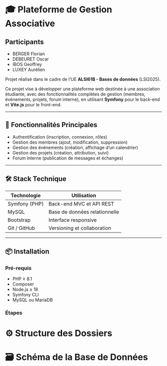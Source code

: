 # 🎓 Plateforme de Gestion Associative

## Participants 

- BERGER Florian
- DEBEURET Oscar
- IBOS Geoffrey
- LUXEY Aurélien

Projet réalisé dans le cadre de l’UE **ALSI61B - Bases de données** (LSI2025).

Ce projet vise à développer une plateforme web destinée à une association étudiante, avec des fonctionnalités complètes de gestion (membres, événements, projets, forum interne), en utilisant **Symfony** pour le back-end et **Vite.js** pour le front-end.

---

## 🚀 Fonctionnalités Principales

- Authentification (inscription, connexion, rôles)
- Gestion des membres (ajout, modification, suppression)
- Gestion des événements (création, affichage d’un calendrier)
- Gestion des projets (création, attribution, suivi)
- Forum interne (publication de messages et échanges)

---

## 🛠️ Stack Technique

| Technologie      | Utilisation                        |
|------------------|------------------------------------|
| Symfony (PHP)    | Back-end MVC et API REST           |
| MySQL            | Base de données relationnelle      |
| Bootstrap        | Interface responsive               |
| Git / GitHub     | Versioning et collaboration        |

---

## 📦 Installation

### Pré-requis

- PHP ≥ 8.1
- Composer
- Node.js ≥ 18
- Symfony CLI
- MySQL ou MariaDB

### Étapes

# ⚙️ Structure des Dossiers

# 🗃️ Schéma de la Base de Données



